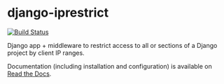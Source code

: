django-iprestrict
=================
[![Build Status](https://secure.travis-ci.org/sztamas/django-iprestrict.png)](http://travis-ci.org/sztamas/django-iprestrict)

Django app + middleware to restrict access to all or sections of a Django project by client IP ranges.

Documentation (including installation and configuration) is available on [Read the Docs](http://django-iprestrict.readthedocs.org).

